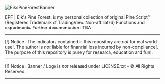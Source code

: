 ![EiksPineForestBanner](https://github.com/user-attachments/assets/d5175269-a1e0-4b3a-b691-0e5c5720cd82)

EPF | Eik's Pine Forest, is my personal collection of original Pine Script™ (Registered Trademark of TradingView. Non-affiliated) Functions and experiments. 
Further documentation : TBA
_______________________________________________________________________________________
[!] Notice : The indicators contained in this repository are *not* for real world use!.
             The author is *not* liable for financial loss incurred by non-compliance!.
             The purpose of this repository is purely for research, education and fun!.
_______________________________________________________________________________________
[!] Notice : Banner / Logo is *not* released under LICENSE.txt - © All Rights Reserved.
_______________________________________________________________________________________
